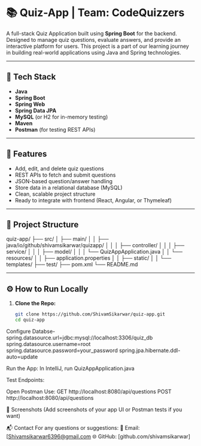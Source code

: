 # 📚 Quiz-App | Team: CodeQuizzers

A full-stack Quiz Application built using **Spring Boot** for the backend. Designed to manage quiz questions, evaluate answers, and provide an interactive platform for users. This project is a part of our learning journey in building real-world applications using Java and Spring technologies.

---

## 🚀 Tech Stack
- **Java**
- **Spring Boot**
- **Spring Web**
- **Spring Data JPA**
- **MySQL** (or H2 for in-memory testing)
- **Maven**
- **Postman** (for testing REST APIs)

---

## 🎯 Features
- Add, edit, and delete quiz questions
- REST APIs to fetch and submit questions
- JSON-based question/answer handling
- Store data in a relational database (MySQL)
- Clean, scalable project structure
- Ready to integrate with frontend (React, Angular, or Thymeleaf)

---

## 📁 Project Structure

quiz-app/ ├── src/ │
          ├── main/ │
          │ ├── java/io/github/shivamsikarwar/quizapp/ │
          │ │ ├── controller/ │
          │ │ ├── service/ │
          │ │ ├── model/ │
          │ │ └── QuizAppApplication.java │
          │ └── resources/ │
          │ ├── application.properties │
          │ ├── static/ │
          │ └── templates/
          ├── test/ 
          ├── pom.xml 
          └── README.md


---

## ⚙️ How to Run Locally

1. **Clone the Repo:**
   ```bash
   git clone https://github.com/ShivamSikarwar/quiz-app.git
   cd quiz-app


Configure Databse-
spring.datasource.url=jdbc:mysql://localhost:3306/quiz_db
spring.datasource.username=root
spring.datasource.password=your_password
spring.jpa.hibernate.ddl-auto=update


Run the App:
In IntelliJ, run QuizAppApplication.java



Test Endpoints:

Open Postman
Use:
GET http://localhost:8080/api/questions
POST http://localhost:8080/api/questions

📸 Screenshots
(Add screenshots of your app UI or Postman tests if you want)

📬 Contact
For any questions or suggestions:
📧 Email: [Shivamsikarwar6396@gmail.com 
🌐 GitHub: [github.com/shivamsikarwar]



